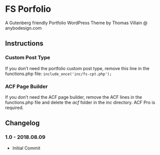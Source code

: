 # FS Porfolio

A Gutenberg friendly Portfolio WordPress Theme by Thomas Villain @ anybodesign.com

## Instructions

### Custom Post Type

If you don’t need the portfolio custom post type, remove this line in the functions.php file: `include_once('inc/fs-cpt.php');`

### ACF Page Builder

If you don’t need the ACF page builder, remove the ACF lines in the functions.php file and delete the _acf_ folder in the _inc_ directory. ACF Pro is required.

## Changelog

### 1.0 - 2018.08.09
* Initial Commit